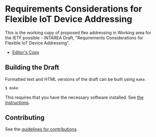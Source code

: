 # Requirements Considerations for Flexible IoT Device Addressing

This is the working copy of proposed flex addressing in Working area for the IETF possible - INTAREA Draft, "Requirements Considerations for Flexible IoT Device Addressing".

* [Editor's Copy](https://kiranmak.github.io/draft-ietf-flexaddress-requirements/draft-ietf-flexadress-requirements.html)
## Building the Draft

Formatted text and HTML versions of the draft can be built using `make`.

```sh
$ make
```

This requires that you have the necessary software installed.  See
[the instructions](https://github.com/martinthomson/i-d-template/blob/master/doc/SETUP.md).


## Contributing

See the
[guidelines for contributions](https://github.com/kiranmak/draft-ietf-flexaddress-requirements/blob/main/CONTRIBUTING.md).
